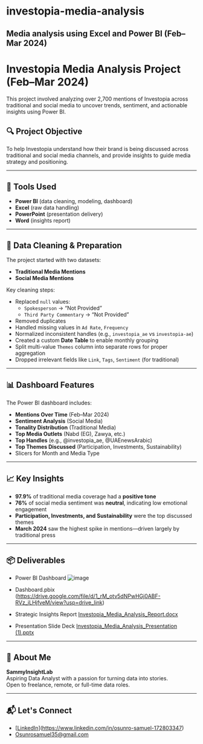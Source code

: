 # investopia-media-analysis
Media analysis using Excel and Power BI (Feb–Mar 2024)
---
# Investopia Media Analysis Project (Feb–Mar 2024)

This project involved analyzing over 2,700 mentions of Investopia across traditional and social media to uncover trends, sentiment, and actionable insights using Power BI.

## 🔍 Project Objective
To help Investopia understand how their brand is being discussed across traditional and social media channels, and provide insights to guide media strategy and positioning.

---

## 🧰 Tools Used
- **Power BI** (data cleaning, modeling, dashboard)
- **Excel** (raw data handling)
- **PowerPoint** (presentation delivery)
- **Word** (insights report)

---

## 🧹 Data Cleaning & Preparation

The project started with two datasets:
- **Traditional Media Mentions**
- **Social Media Mentions**

Key cleaning steps:
- Replaced `null` values:
  - `Spokesperson` → “Not Provided”
  - `Third Party Commentary` → “Not Provided”
- Removed duplicates
- Handled missing values in `Ad Rate`, `Frequency`
- Normalized inconsistent handles (e.g., `investopia_ae` vs `investopia-ae`)
- Created a custom **Date Table** to enable monthly grouping
- Split multi-value `Themes` column into separate rows for proper aggregation
- Dropped irrelevant fields like `Link`, `Tags`, `Sentiment` (for traditional)

---

## 📊 Dashboard Features

The Power BI dashboard includes:
- **Mentions Over Time** (Feb–Mar 2024)
- **Sentiment Analysis** (Social Media)
- **Tonality Distribution** (Traditional Media)
- **Top Media Outlets** (Nabd (EG), Zawya, etc.)
- **Top Handles** (e.g., @investopia_ae, @UAEnewsArabic)
- **Top Themes Discussed** (Participation, Investments, Sustainability)
- Slicers for Month and Media Type

---

## 📈 Key Insights

- **97.9%** of traditional media coverage had a **positive tone**
- **76%** of social media sentiment was **neutral**, indicating low emotional engagement
- **Participation, Investments, and Sustainability** were the top discussed themes
- **March 2024** saw the highest spike in mentions—driven largely by traditional press

---

## 📦 Deliverables


* Power BI Dashboard ![image](https://github.com/user-attachments/assets/3a207610-5eda-4546-81c5-81f4a74d6c40)
  
* Dashboard.pbix (https://drive.google.com/file/d/1_rM_otv5dNPwHGj0ABF-RVz_iLHjfveM/view?usp=drive_link)
  
* Strategic Insights Report [Investopia_Media_Analysis_Report.docx](https://github.com/user-attachments/files/20151241/Investopia_Media_Analysis_Report.docx)

* Presentation Slide Deck [Investopia_Media_Analysis_Presentation (1).pptx](https://github.com/user-attachments/files/20151278/Investopia_Media_Analysis_Presentation.1.pptx)


---

## 👋 About Me

**SammyInsightLab**  
Aspiring Data Analyst with a passion for turning data into stories.  
Open to freelance, remote, or full-time data roles.

---

## 📬 Let's Connect
- [[LinkedIn](https://www.linkedin.com/in/yourprofile)](https://www.linkedin.com/in/osunro-samuel-172803347)
- Osunrosamuel35@gmail.com

